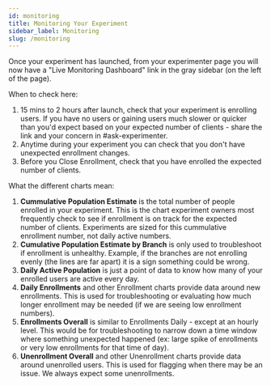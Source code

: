 ```yaml
---
id: monitoring
title: Monitoring Your Experiment
sidebar_label: Monitoring
slug: /monitoring
---
```


Once your experiment has launched, from your experimenter page you will now have a "Live Monitoring Dashboard" link in the gray sidebar (on the left of the page).  

When to check here:
1. 15 mins to 2 hours after launch, check that your experiment is enrolling users.  If you have no users or gaining users much slower or quicker than you'd expect based on your expected number of clients - share the link and your concern in #ask-experimenter.
2. Anytime during your experiment you can check that you don't have unexpected enrollment changes.
3. Before you Close Enrollment, check that you have enrolled the expected number of clients.

What the different charts mean:
1. **Cummulative Population Estimate** is the total number of people enrolled in your experiment.  This is the chart experiment owners most frequently check to see if enrollment is on track for the expected number of clients.  Experiments are sized for this cummulative enrollment number, not daily active numbers.  
2. **Cumulative Population Estimate by Branch** is only used to troubleshoot if enrollment is unhealthy.  Example, if the branches are not enrolling evenly (the lines are far apart) it is a sign something could be wrong.  
3. **Daily Active Population** is just a point of data to know how many of your enrolled users are active every day.
4. **Daily Enrollments** and other Enrollment charts provide data around new enrollments.  This is used for troubleshooting or evaluating how much longer enrollment may be needed (if we are seeing low enrollment numbers).
5. **Enrollments Overall** is similar to Enrollments Daily - except at an hourly level.  This would be for troubleshooting to narrow down a time window where something unexpected happened (ex: large spike of enrollments or very low enrollments for that time of day).
6. **Unenrollment Overall** and other Unenrollment charts provide data around unenrolled users.  This is used for flagging when there may be an issue.  We always expect some unenrollments.
